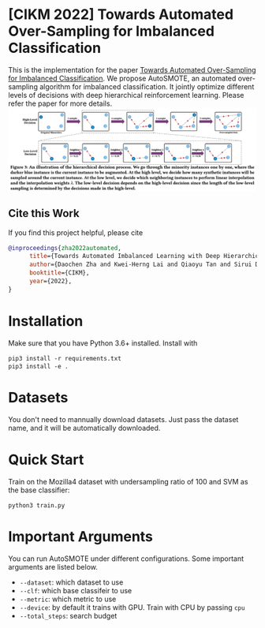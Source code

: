 # [CIKM 2022] Towards Automated Over-Sampling for Imbalanced Classification
This is the implementation for the paper [Towards Automated Over-Sampling for Imbalanced Classification](https://arxiv.org/abs/2208.12433). We propose AutoSMOTE, an automated over-sampling algorithm for imbalanced classification. It jointly optimize different levels of decisions with deep hierarchical reinforcement learning. Please refer the paper for more details.
<img width="800" src="./imgs/overview.png" alt="overview" />

## Cite this Work
If you find this project helpful, please cite
```bibtex
@inproceedings{zha2022automated,
      title={Towards Automated Imbalanced Learning with Deep Hierarchical Reinforcement Learning}, 
      author={Daochen Zha and Kwei-Herng Lai and Qiaoyu Tan and Sirui Ding and Na Zou and Xia Hu},
      booktitle={CIKM},
      year={2022},
}
```

# Installation
Make sure that you have Python 3.6+ installed. Install with
```
pip3 install -r requirements.txt
pip3 install -e .
```

# Datasets
You don't need to mannually download datasets. Just pass the dataset name, and it will be automatically downloaded.

# Quick Start
Train on the Mozilla4 dataset with undersampling ratio of 100 and SVM as the base classifier:
```
python3 train.py
```

# Important Arguments
You can run AutoSMOTE under different configurations. Some important arguments are listed below.
*   `--dataset`: which dataset to use
*   `--clf`: which base classifeir to use
*   `--metric`: which metric to use
*   `--device`: by default it trains with GPU. Train with CPU by passing `cpu`
*   `--total_steps`: search budget
